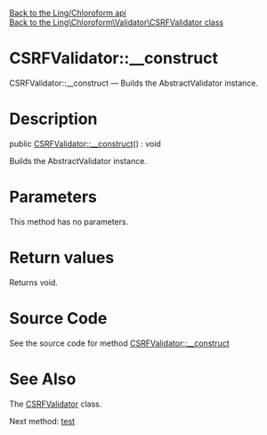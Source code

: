[Back to the Ling/Chloroform api](https://github.com/lingtalfi/Chloroform/blob/master/doc/api/Ling/Chloroform.md)<br>
[Back to the Ling\Chloroform\Validator\CSRFValidator class](https://github.com/lingtalfi/Chloroform/blob/master/doc/api/Ling/Chloroform/Validator/CSRFValidator.md)


CSRFValidator::__construct
================



CSRFValidator::__construct — Builds the AbstractValidator instance.




Description
================


public [CSRFValidator::__construct](https://github.com/lingtalfi/Chloroform/blob/master/doc/api/Ling/Chloroform/Validator/CSRFValidator/__construct.md)() : void




Builds the AbstractValidator instance.




Parameters
================

This method has no parameters.


Return values
================

Returns void.








Source Code
===========
See the source code for method [CSRFValidator::__construct](https://github.com/lingtalfi/Chloroform/blob/master/Validator/CSRFValidator.php#L34-L38)


See Also
================

The [CSRFValidator](https://github.com/lingtalfi/Chloroform/blob/master/doc/api/Ling/Chloroform/Validator/CSRFValidator.md) class.

Next method: [test](https://github.com/lingtalfi/Chloroform/blob/master/doc/api/Ling/Chloroform/Validator/CSRFValidator/test.md)<br>

